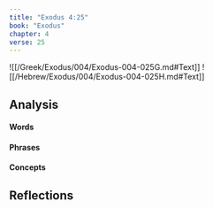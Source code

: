 ```yaml
---
title: "Exodus 4:25"
book: "Exodus"
chapter: 4
verse: 25
---
```

![[/Greek/Exodus/004/Exodus-004-025G.md#Text]]
![[/Hebrew/Exodus/004/Exodus-004-025H.md#Text]]

## Analysis

#### Words

#### Phrases

#### Concepts

## Reflections
